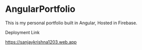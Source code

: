 # AngularPortfolio

This is my personal portfolio built in Angular, Hosted in Firebase.

Deployment Link

https://sanjaykrishna1203.web.app
